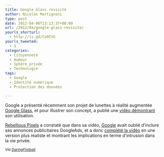 ```yaml
---
title: Google Glass revisité
author: Nicolas Martignoni
type: post
date: 2012-04-06T13:13:37+00:00
url: /2012/04/google-glass-revisite/
yourls_shorturl:
  - http://is.gd/Co9IVG
yourls_tweeted:
  - 1
categories:
  - Citoyenneté
  - Humour
  - Sphère privée
  - Technologie
tags:
  - Google
  - Identité numérique
  - Protection des données

---
```

Google a présenté récemment son projet de lunettes à réalité augmentée [Google Glass][1], et pour illustrer son concept, a publié une [vidéo démontrant][2] son utilisation.

[Rebellious Pixels][3] a constaté que dans sa vidéo, [Google][4] avait oublié d'inclure ses annonces publicitaires GoogleAds, et a donc [complété la vidéo][5] en une version plus réaliste et montrant les implications en terme d'intrusion dans la vie privée.



_<small>Via <a href="http://daringfireball.net/linked/2012/04/05/admented-reality">DaringFireball</a>.</small>_

 [1]: http://g.co/projectglass "Project Glass"
 [2]: http://www.youtube.com/watch?v=9c6W4CCU9M4
 [3]: http://www.youtube.com/user/rebelliouspixels
 [4]: http://google.com/
 [5]: http://www.youtube.com/watch?v=_mRF0rBXIeg